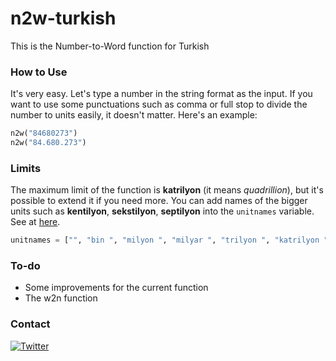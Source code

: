 # n2w-turkish
This is the Number-to-Word function for Turkish

### How to Use
It's very easy. Let's type a number in the string format as the input. If you want to use some punctuations such as comma or full stop to divide the number to units easily, it doesn't matter. Here's an example:

```python
n2w("84680273")
n2w("84.680.273")
```

### Limits
The maximum limit of the function is **katrilyon** (it means *quadrillion*), but it's possible to extend it if you need more. You can add names of the bigger units such as **kentilyon**, **sekstilyon**, **septilyon** into the `unitnames` variable. See at [here](https://tr.wikipedia.org/wiki/B%C3%BCy%C3%BCk_say%C4%B1lar%C4%B1n_adlar%C4%B1).

```python
unitnames = ["", "bin ", "milyon ", "milyar ", "trilyon ", "katrilyon "]
```

### To-do
- Some improvements for the current function
- The w2n function

### Contact
[![Twitter](https://img.shields.io/twitter/url/https/twitter.com/mehmetumutmutlu.svg?style=social&label=Follow%20@mehmetumutmutlu)](https://twitter.com/mehmetumutmutlu)

